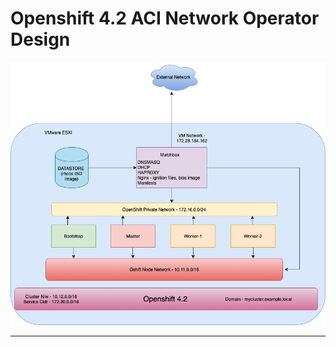 # Openshift 4.2 ACI Network Operator Design
<img src="https://github.com/noironetworks/aci-containers/blob/aci-operator/logo/logo.png">

----
